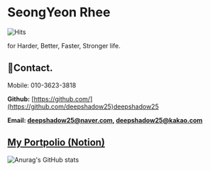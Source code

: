 # SeongYeon Rhee

<!--방문자 수, 깃허브 팔로워 수-->
![Hits](https://hits.seeyoufarm.com/api/count/incr/badge.svg?url=https%3A%2F%2Fgithub.com%2deepshadow25&count_bg=%23FFC500&title_bg=%41771100&icon=diaspora.svg&icon_color=%19721121&title=visitors&edge_flat=false)


for Harder, Better, Faster, Stronger life.


## 📱Contact.

Mobile: 010-3623-3818

**Github:** [https://github.com/](https://github.com/deepshadow25)deepshadow25

**Email: deepshadow25@naver.com, deepshadow25@kakao.com**

## [My Portpolio (Notion)](https://iris-kilometer-1d6.notion.site/SeongYeon-Rhee-f6b0ab8024674ce09852b10a6bd14ba7)

<!-- [veLog](https://velog.io/@deepshadow) 
 [Blog](https://deepshadow25.github.io) ->  -->


![Anurag's GitHub stats](https://github-readme-stats.vercel.app/api?username=deepshadow25&show_icons=true&theme=react)

<!--![image](https://media.giphy.com/media/fb4haewhv8ttpwpfMw/giphy.gif)-->

